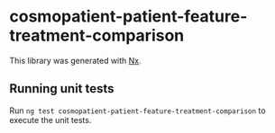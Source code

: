 # cosmopatient-patient-feature-treatment-comparison

This library was generated with [Nx](https://nx.dev).

## Running unit tests

Run `ng test cosmopatient-patient-feature-treatment-comparison` to execute the unit tests.
